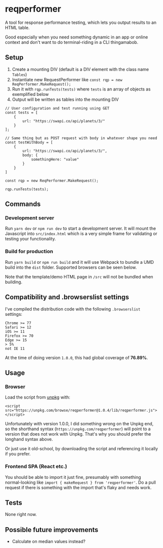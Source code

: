 # reqperformer

A tool for response performance testing, which lets you output results to an HTML table.

Good especially when you need something dynamic in an app or online context and don't want to do terminal-riding in a CLI thingamabob.

## Setup

1. Create a mounting DIV (default is a DIV element with the class name `Tables`)
2. Instantiate new RequestPerformer like `const rqp = new ReqPerformer.MakeRequest();`
3. Run it with `rqp.runTests(tests)` where `tests` is an array of objects as exemplified below
4. Output will be written as tables into the mounting DIV

```
// User configuration and test running using GET
const tests = [
	{
		url: "https://swapi.co/api/planets/3/"
	}
];

// Same thing but as POST request with body in whatever shape you need
const testWithBody = [
	{
		url: "https://swapi.co/api/planets/3/",
		body: {
			somethingHere: "value"
		}
	}
]

const rqp = new ReqPerformer.MakeRequest();

rqp.runTests(tests);
```

## Commands

### Development server

Run `yarn dev` or `npm run dev` to start a development server. It will mount the Javascript into `src/index.html` which is a very simple frame for validating or testing your functionality.

### Build for production

Run `yarn build` or `npm run build` and it will use Webpack to bundle a UMD build into the `dist` folder. Supported browsers can be seen below.

Note that the template/demo HTML page in `/src` will not be bundled when building.

## Compatibility and .browserslist settings

I've compiled the distribution code with the following `.browserslist` settings:

```
Chrome >= 77
Safari >= 12
iOS >= 11
Firefox >= 70
Edge >= 15
> 5%
not IE 11
```

At the time of doing version `1.0.0`, this had global coverage of **76.89%**.

## Usage

### Browser

Load the script from [unpkg](https://unpkg.com) with:

```
<script src="https://unpkg.com/browse/reqperformer@1.0.4/lib/reqperformer.js"></script>
```

Unfortunately with version 1.0.0, I did something wrong on the Unpkg end, so the shorthand syntax (`https://unpkg.com/reqperformer`) will point to a version that does not work with Unpkg. That's why you should prefer the longhand syntax above.

Or just use it old-school, by downloading the script and referencing it locally if you prefer.

### Frontend SPA (React etc.)

You should be able to import it just fine, presumably with something normal-looking like `import { makeRequest } from 'reqperformer'`. Do a pull request if there is something with the import that's flaky and needs work.

## Tests

None right now.

## Possible future improvements

- Calculate on median values instead?
